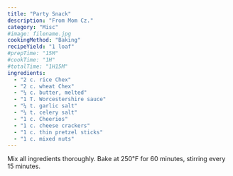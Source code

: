 ```yaml
---
title: "Party Snack"
description: "From Mom Cz."
category: "Misc"
#image: filename.jpg
cookingMethod: "Baking"
recipeYield: "1 loaf"
#prepTime: "15M"
#cookTime: "1H"
#totalTime: "1H15M"
ingredients:
  - "2 c. rice Chex"
  - "2 c. wheat Chex"
  - "¼ c. butter, melted"
  - "1 T. Worcestershire sauce"
  - "¼ t. garlic salt"
  - "¼ t. celery salt"
  - "1 c. Cheerios"
  - "1 c. cheese crackers"
  - "1 c. thin pretzel sticks"
  - "1 c. mixed nuts"
---
```


Mix all ingredients thoroughly.
Bake at 250℉ for 60 minutes, stirring every 15 minutes.
